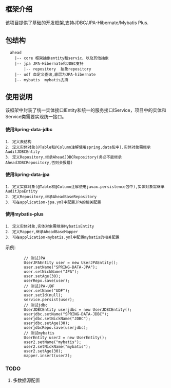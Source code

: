 ## 框架介绍
该项目提供了基础的开发框架,支持JDBC/JPA-Hibernate/Mybatis Plus.

## 包结构
``` 
  ahead
	|-- core 框架抽象entity和servic、以及其他抽象
	|-- jpa JPA-Hibernate和JDBC支持
		|-- repository  抽象repository
	|-- udf 自定义查询,底层为JPA-hibernate
	|-- mybatis  mybatis支持
```

## 使用说明
该框架中封装了统一实体接口IEntity和统一的服务接口IService，项目中的实体和Service类需要实现统一接口。
#### 使用Spring-data-jdbc
```
1. 定义表结构
2. 定义实体对象(@Table和@Column注解使用spring.data包中),实体对象需继承AuditJDBCEntity
3. 定义Repository,继承AheadJDBCRepository(务必不能继承AheadJDBCRepository,否则会报错)
```
#### 使用Spring-data-jpa
```
1. 定义实体对象(@Table和@Column注解使用javax.persistence包中),实体对象需继承AuditJpaEntity
2. 定义Repository,继承AheadBaseRepository
3. 可在application-jpa.yml中配置JPA的相关配置
```

#### 使用mybatis-plus
```
1. 定义实体对象,实体对象需继承MybatisEntity
2. 定义Mapper,继承AheadBaseMapper
3. 可在application-mybatis.yml中配置mybatis的相关配置
```
示例:

```
		// 测试JPA
		UserJPAEntity user = new UserJPAEntity();
		user.setName("SPRING-DATA-JPA");
		user.setNickName("JPA");
		user.setAge(30);
		userRepo.save(user);
		// 测试JPA-UDF
		user.setName("UDF");
		user.setId(null);
		service.persist(user);
		// 测试jdbc
		UserJDBCEntity userjdbc = new UserJDBCEntity();
		userjdbc.setName("SPRING-DATA-JDBC");
		userjdbc.setNickName("JDBC");
		userjdbc.setAge(30);
		userjdbcRepo.save(userjdbc);
		// 测试mybatis
		UserEntity user2 = new UserEntity();
		user2.setName("mybatis");
		user2.setNickName("mybatis");
		user2.setAge(30);
		mapper.insert(user2);
```

### TODO
1. 多数据源配置